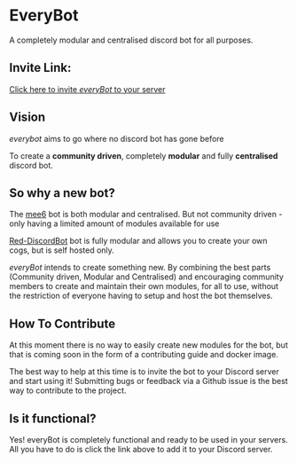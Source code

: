 # EveryBot

A completely modular and centralised discord bot for all purposes.

## Invite Link:
[Click here to invite *everyBot* to your server](https://discord.com/api/oauth2/authorize?client_id=602687220058554368&permissions=8&scope=bot)

## Vision

*everybot* aims to go where no discord bot has gone before

To create a **community driven**, completely **modular** and fully **centralised** discord bot. 

## So why a new bot?

The [mee6](https://mee6.xyz/) bot is both modular and centralised. But not community driven - only having a limited amount of modules available for use

[Red-DiscordBot](https://github.com/Cog-Creators/Red-DiscordBot) bot is fully modular and allows you to create your own cogs, but is self hosted only. 

*everyBot* intends to create something new. By combining the best parts (Community driven, Modular and Centralised) and encouraging community members to create and maintain their own modules, for all to use, without the restriction of everyone having to setup and host the bot themselves. 

## How To Contribute
At this moment there is no way to easily create new modules for the bot, but that is coming soon in the form of a contributing guide and docker image.

The best way to help at this time is to invite the bot to your Discord server and start using it! Submitting bugs or feedback via a Github issue is the best way to contribute to the project.

## Is it functional?
Yes! everyBot is completely functional and ready to be used in your servers. All you have to do is click the link above to add it to your Discord server.
